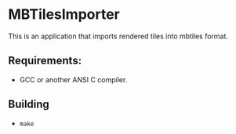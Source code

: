 # MBTilesImporter

This is an application that imports rendered tiles into mbtiles format.

## Requirements:

* GCC or another ANSI C compiler.

## Building

* `make`
